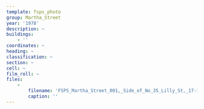 ```yaml
---
template: fsps_photo
group: Martha_Street
year: '1978'
description: ~
buildings:
    - ''
coordinates: ~
heading: ~
classification: ~
section: ~
cell: ~
film_roll: ~
files:
    -
        filename: 'FSPS_Martha_Street_001,_Side_of_No_35_Lilly_St,_17-10-N,_1978.png'
        caption: ''
---
```

